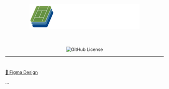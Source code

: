 <div align="center" style="margin-top: 10px; border-bottom: 2px solid #464646; margin-bottom: 40px;">

<img src="./.github/assets/openklub-logo.png" alt="OpenKlub Logo" width="350px" style="margin-bottom: 40px;" />

![GitHub License](https://img.shields.io/github/license/santychuycom/openklub)

</div>

[🎨 Figma Design](https://www.figma.com/design/tncJUUUxVsG6UBOS4zW9rh/OpenKlub?node-id=55-285&t=47dfRjLrrbUJZ4tI-1)

...
